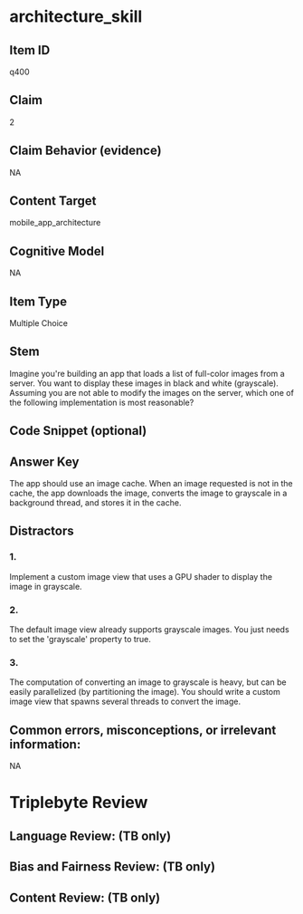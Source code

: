 # architecture_skill

## Item ID
q400

## Claim
2

## Claim Behavior (evidence)
NA

## Content Target
mobile_app_architecture

## Cognitive Model
NA

## Item Type
Multiple Choice

## Stem
Imagine you're building an app that loads a list of full-color images from a server. You want to display these images in black and white (grayscale). Assuming you are not able to modify the images on the server, which one of the following implementation is most reasonable?

## Code Snippet (optional)


## Answer Key
The app should use an image cache. When an image requested is not in the cache, the app downloads the image, converts the image to grayscale in a background thread, and stores it in the cache.

## Distractors

### 1.
Implement a custom image view that uses a GPU shader to display the image in grayscale.

### 2.
The default image view already supports grayscale images. You just needs to set the 'grayscale' property to true.

### 3.
The computation of converting an image to grayscale is heavy, but can be easily parallelized (by partitioning the image). You should write a custom image view that spawns several threads to convert the image.

## Common errors, misconceptions, or irrelevant information:
NA

# Triplebyte Review


## Language Review: (TB only)


## Bias and Fairness Review: (TB only)


## Content Review: (TB only)

